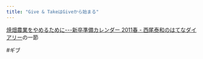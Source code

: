 ```yaml
---
title: "Give & TakeはGiveから始まる"
---
```


[焼畑農業をやめるために---新卒準備カレンダー 2011春 - 西尾泰和のはてなダイアリー](http://d.hatena.ne.jp/nishiohirokazu/20110309/1299598527)の一節

#ギブ
